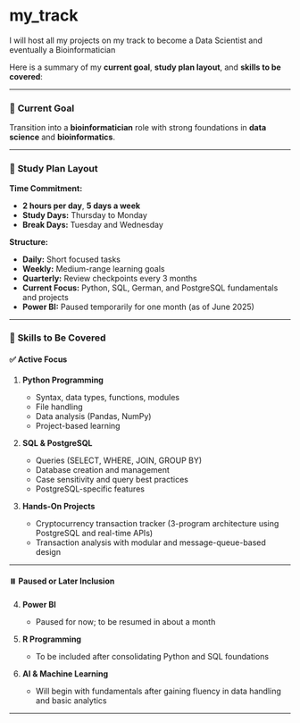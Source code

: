 # my_track
I will host all my projects on my track to become a Data Scientist and eventually a Bioinformatician

Here is a summary of my **current goal**, **study plan layout**, and **skills to be covered**:

---

### 🎯 **Current Goal**

Transition into a **bioinformatician** role with strong foundations in **data science** and **bioinformatics**.

---

### 📅 **Study Plan Layout**

**Time Commitment:**

* **2 hours per day**, **5 days a week**
* **Study Days:** Thursday to Monday
* **Break Days:** Tuesday and Wednesday

**Structure:**

* **Daily:** Short focused tasks
* **Weekly:** Medium-range learning goals
* **Quarterly:** Review checkpoints every 3 months
* **Current Focus:** Python, SQL, German, and PostgreSQL fundamentals and projects
* **Power BI:** Paused temporarily for one month (as of June 2025)

---

### 🧠 **Skills to Be Covered**

#### ✅ **Active Focus**

1. **Python Programming**

   * Syntax, data types, functions, modules
   * File handling
   * Data analysis (Pandas, NumPy)
   * Project-based learning

2. **SQL & PostgreSQL**

   * Queries (SELECT, WHERE, JOIN, GROUP BY)
   * Database creation and management
   * Case sensitivity and query best practices
   * PostgreSQL-specific features

3. **Hands-On Projects**

   * Cryptocurrency transaction tracker (3-program architecture using PostgreSQL and real-time APIs)
   * Transaction analysis with modular and message-queue-based design

---

#### ⏸️ **Paused or Later Inclusion**

4. **Power BI**

   * Paused for now; to be resumed in about a month

5. **R Programming**

   * To be included after consolidating Python and SQL foundations

6. **AI & Machine Learning**

   * Will begin with fundamentals after gaining fluency in data handling and basic analytics

---

